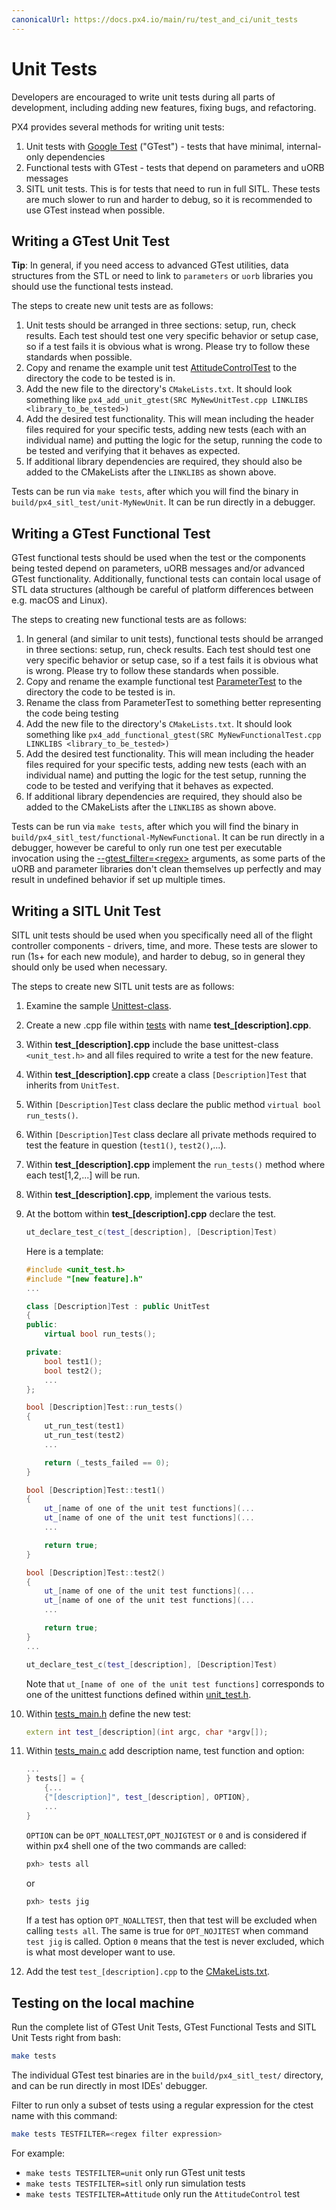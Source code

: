 ```yaml
---
canonicalUrl: https://docs.px4.io/main/ru/test_and_ci/unit_tests
---
```


# Unit Tests

Developers are encouraged to write unit tests during all parts of development, including adding new features, fixing bugs, and refactoring.

PX4 provides several methods for writing unit tests:

1. Unit tests with [Google Test](https://github.com/google/googletest/blob/main/docs/primer.md) ("GTest") - tests that have minimal, internal-only dependencies
1. Functional tests with GTest - tests that depend on parameters and uORB messages
1. SITL unit tests. This is for tests that need to run in full SITL. These tests are much slower to run and harder to debug, so it is recommended to use GTest instead when possible.

## Writing a GTest Unit Test

**Tip**: In general, if you need access to advanced GTest utilities, data structures from the STL or need to link to `parameters` or `uorb` libraries you should use the functional tests instead.

The steps to create new unit tests are as follows:

1. Unit tests should be arranged in three sections: setup, run, check results. Each test should test one very specific behavior or setup case, so if a test fails it is obvious what is wrong. Please try to follow these standards when possible.
1. Copy and rename the example unit test [AttitudeControlTest](https://github.com/PX4/PX4-Autopilot/blob/release/1.14/src/modules/mc_att_control/AttitudeControl/AttitudeControlTest.cpp) to the directory the code to be tested is in.
1. Add the new file to the directory's `CMakeLists.txt`. It should look something like `px4_add_unit_gtest(SRC MyNewUnitTest.cpp LINKLIBS <library_to_be_tested>)`
1. Add the desired test functionality. This will mean including the header files required for your specific tests, adding new tests (each with an individual name) and putting the logic for the setup, running the code to be tested and verifying that it behaves as expected.
1. If additional library dependencies are required, they should also be added to the CMakeLists after the `LINKLIBS` as shown above.

Tests can be run via `make tests`, after which you will find the binary in `build/px4_sitl_test/unit-MyNewUnit`. It can be run directly in a debugger.

## Writing a GTest Functional Test

GTest functional tests should be used when the test or the components being tested depend on parameters, uORB messages and/or advanced GTest functionality. Additionally, functional tests can contain local usage of STL data structures (although be careful of platform differences between e.g. macOS and Linux).

The steps to creating new functional tests are as follows:

1. In general (and similar to unit tests), functional tests should be arranged in three sections: setup, run, check results. Each test should test one very specific behavior or setup case, so if a test fails it is obvious what is wrong. Please try to follow these standards when possible.
1. Copy and rename the example functional test [ParameterTest](https://github.com/PX4/PX4-Autopilot/blob/release/1.14/src/lib/parameters/ParameterTest.cpp) to the directory the code to be tested is in.
1. Rename the class from ParameterTest to something better representing the code being testing
1. Add the new file to the directory's `CMakeLists.txt`. It should look something like `px4_add_functional_gtest(SRC MyNewFunctionalTest.cpp LINKLIBS <library_to_be_tested>)`
1. Add the desired test functionality. This will mean including the header files required for your specific tests, adding new tests (each with an individual name) and putting the logic for the test setup, running the code to be tested and verifying that it behaves as expected.
1. If additional library dependencies are required, they should also be added to the CMakeLists after the `LINKLIBS` as shown above.

Tests can be run via `make tests`, after which you will find the binary in `build/px4_sitl_test/functional-MyNewFunctional`. It can be run directly in a debugger, however be careful to only run one test per executable invocation using the [--gtest_filter=\<regex\>](https://github.com/google/googletest/blob/main/docs/advanced.md#running-a-subset-of-the-tests) arguments, as some parts of the uORB and parameter libraries don't clean themselves up perfectly and may result in undefined behavior if set up multiple times.

## Writing a SITL Unit Test

SITL unit tests should be used when you specifically need all of the flight controller components - drivers, time, and more. These tests are slower to run (1s+ for each new module), and harder to debug, so in general they should only be used when necessary.

The steps to create new SITL unit tests are as follows:

1. Examine the sample [Unittest-class](https://github.com/PX4/PX4-Autopilot/blob/release/1.14/src/include/unit_test.h).
1. Create a new .cpp file within [tests](https://github.com/PX4/PX4-Autopilot/tree/release/1.14/src/systemcmds/tests) with name **test_[description].cpp**.
1. Within **test_[description].cpp** include the base unittest-class `<unit_test.h>` and all files required to write a test for the new feature.
1. Within **test_[description].cpp** create a class `[Description]Test` that inherits from `UnitTest`.
1. Within `[Description]Test` class declare the public method `virtual bool run_tests()`.
1. Within `[Description]Test` class declare all private methods required to test the feature in question (`test1()`, `test2()`,...).
1. Within **test_[description].cpp** implement the `run_tests()` method where each test[1,2,...] will be run.
1. Within **test_[description].cpp**, implement the various tests.
1. At the bottom within **test_[description].cpp** declare the test.
   ```cpp
   ut_declare_test_c(test_[description], [Description]Test)
   ```
   Here is a template:
   ```cpp
   #include <unit_test.h>
   #include "[new feature].h"
   ...

   class [Description]Test : public UnitTest
   {
   public:
       virtual bool run_tests();

   private:
       bool test1();
       bool test2();
       ...
   };

   bool [Description]Test::run_tests()
   {
       ut_run_test(test1)
       ut_run_test(test2)
       ...

       return (_tests_failed == 0);
   }

   bool [Description]Test::test1()
   {
       ut_[name of one of the unit test functions](...
       ut_[name of one of the unit test functions](...
       ...

       return true;
   }

   bool [Description]Test::test2()
   {
       ut_[name of one of the unit test functions](...
       ut_[name of one of the unit test functions](...
       ...

       return true;
   }
   ...

   ut_declare_test_c(test_[description], [Description]Test)
   ```
   Note that `ut_[name of one of the unit test functions]` corresponds to one of the unittest functions defined within [unit_test.h](https://github.com/PX4/PX4-Autopilot/blob/release/1.14/src/include/unit_test.h).

1. Within [tests_main.h](https://github.com/PX4/PX4-Autopilot/blob/release/1.14/src/systemcmds/tests/tests_main.h) define the new test:

   ```cpp
   extern int test_[description](int argc, char *argv[]);
   ```
1. Within [tests_main.c](https://github.com/PX4/PX4-Autopilot/blob/release/1.14/src/systemcmds/tests/tests_main.c) add description name, test function and option:

   ```cpp
   ...
   } tests[] = {
       {...
       {"[description]", test_[description], OPTION},
       ...
   }
   ```
   `OPTION` can be `OPT_NOALLTEST`,`OPT_NOJIGTEST` or `0` and is considered if within px4 shell one of the two commands are called:

   ```bash
   pxh> tests all
   ```
   or

   ```bash
   pxh> tests jig
   ```
   If a test has option `OPT_NOALLTEST`, then that test will be excluded when calling `tests all`. The same is true for `OPT_NOJITEST` when command `test jig` is called. Option `0` means that the test is never excluded, which is what most developer want to use.

1. Add the test `test_[description].cpp` to the [CMakeLists.txt](https://github.com/PX4/PX4-Autopilot/blob/release/1.14/src/systemcmds/tests/CMakeLists.txt).


## Testing on the local machine

Run the complete list of GTest Unit Tests, GTest Functional Tests and SITL Unit Tests right from bash:

```bash
make tests
```

The individual GTest test binaries are in the `build/px4_sitl_test/` directory, and can be run directly in most IDEs' debugger.

Filter to run only a subset of tests using a regular expression for the ctest name with this command:

```bash
make tests TESTFILTER=<regex filter expression>
```

For example:
- `make tests TESTFILTER=unit` only run GTest unit tests
- `make tests TESTFILTER=sitl` only run simulation tests
- `make tests TESTFILTER=Attitude` only run the `AttitudeControl` test
